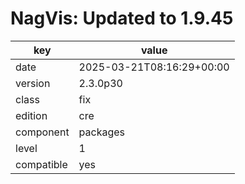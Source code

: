[//]: # (werk v2)
# NagVis: Updated to 1.9.45

key        | value
---------- | ---
date       | 2025-03-21T08:16:29+00:00
version    | 2.3.0p30
class      | fix
edition    | cre
component  | packages
level      | 1
compatible | yes


